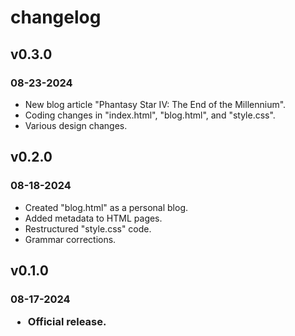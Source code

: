 <h1>changelog</h1>
<h2>v0.3.0</h2>
<h3>08-23-2024</h3>
<ul>
    <li>New blog article "Phantasy Star IV: The End of the Millennium".</li>
    <li>Coding changes in "index.html", "blog.html", and "style.css".</li>
    <li>Various design changes.</li>
</ul>
<h2>v0.2.0</h2>
<h3>08-18-2024</h3>
<ul>
    <li>Created "blog.html" as a personal blog.</li>
    <li>Added metadata to HTML pages.</li>
    <li>Restructured "style.css" code.</li>
    <li>Grammar corrections.</li>
</ul>
<h2>v0.1.0</h2>
<h3>08-17-2024
<ul>
    <li>Official release.</li>
</ul>
